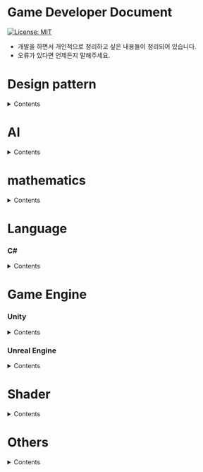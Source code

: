 Game Developer Document
========================
[![License: MIT](https://img.shields.io/badge/License-MIT-yellow.svg)](https://opensource.org/licenses/MIT)
* 개발을 하면서 개인적으로 정리하고 싶은 내용들이 정리되어 있습니다.
* 오류가 있다면 언제든지 말해주세요.

Design pattern
===
<details>
  <summary> Contents </summary>
  
<br>  
 
**[게임 프로그래밍 패턴](https://www.hanbit.co.kr/store/books/look.php?p_code=B4342659595)을 보고 정리한 내용입니다.**  
**책 내용을 정리한 것이므로 Private repository 에 저장되어 있습니다.**   
  
### Singleton Pattern⭐
[Singleton Pattern(싱글톤 패턴)](https://github.com/LeeKangW/Private_Game-Developer_Document/blob/main/Desgin%20Pattern/Singleton%20Pattern.md)

### Command Pattern ⭐
[Command Pattern(명령 패턴)](https://github.com/LeeKangW/Private_Game-Developer_Document/blob/main/Desgin%20Pattern/Command%20Pattern.md)   

### State Pattern ⭐
[State Pattern(상태 패턴)](https://github.com/LeeKangW/Private_Game-Developer_Document/blob/main/Desgin%20Pattern/State%20Pattern.md)   

### Flyweight Pattern
[Flyweight Pattern(경량 패턴)](https://github.com/LeeKangW/Private_Game-Developer_Document/blob/main/Desgin%20Pattern/Flyweight%20Pattern.md)

### Component Pattern

### observer pattern ⭐
[Observer Pattern(관찰자 패턴)](https://github.com/LeeKangW/Private_Game-Developer_Document/blob/main/Desgin%20Pattern/Observer%20Pattern.md)   

</details>


AI
===
<details>
  <summary> Contents </summary>
    
<br>

[1. FSM(Finite State Machine)](AI/FSM.md)   
[2. HFSM](AI/HFSM.md)   
[3. Behavior Tree](AI/Behavior_Tree.md)   

</details>

mathematics
===
<details>
  <summary> Contents </summary>

### Vector  
[1.Vector란?](/Vector/What-is-a-Vector.md)  
  
</details>

Language
===
### C#
<details>
  <summary> Contents </summary>

#### 숫자 서식
[1. 표준 숫자 서식 문자열](https://docs.microsoft.com/ko-kr/dotnet/standard/base-types/standard-numeric-format-strings)  
[2. 사용자 지정 숫자 서식 문자열](https://github.com/LeeKangW/Game_Developer_Document/blob/main/C%23/%EC%82%AC%EC%9A%A9%EC%9E%90-%EC%A7%80%EC%A0%95-%EC%88%AB%EC%9E%90-%EC%84%9C%EC%8B%9D.md)

#### 날짜 및 시간 서식
[1. 표준 날짜 및 시간 서식 문자열](https://docs.microsoft.com/ko-kr/dotnet/standard/base-types/standard-date-and-time-format-strings)  
[2. 사용자 지정 날짜 및 시간 서식 문자열](https://docs.microsoft.com/ko-kr/dotnet/standard/base-types/custom-date-and-time-format-strings)

#### 메모리 관리 ⭐
[1. Strong Reference 와 Weak Reference](https://github.com/LeeKangW/Game_Developer_Document/blob/main/C%23/Strong_Reference_%EC%99%80_Weak_Reference.md)   
[2. Class 와 Struct 차이](https://github.com/LeeKangW/Game_Developer_Document/blob/main/C%23/Class%20%EC%99%80%20Struct%20%EC%B0%A8%EC%9D%B4.md)

#### Garbage Collection
[1. Garbage Collection 개념 및 작동 원리](https://github.com/LeeKangW/Game_Developer_Document/blob/main/C%23/Garbage%20Collection.md)   
[2. Generational Garbage Collection](https://github.com/LeeKangW/Game_Developer_Document/blob/main/C%23/Generational%20%20Garbage%20Collection.md)   
[3. Garbage Collection을 인지한 효율적인 코드 작성법](https://github.com/LeeKangW/Game_Developer_Document/blob/main/C%23/Garbage%20Collection%EC%9D%84%20%EC%9D%B8%EC%A7%80%ED%95%9C%20%ED%9A%A8%EC%9C%A8%EC%A0%81%EC%9D%B8%20%EC%BD%94%EB%93%9C%20%EC%9E%91%EC%84%B1%EB%B2%95.md)

#### Delegate 와 Event의 차이 ⭐
[Delegate 와 Event 차이](https://github.com/LeeKangW/Game_Developer_Document/blob/main/C%23/Event%20%EC%99%80%20Delegate%20%EC%B0%A8%EC%9D%B4.md)

</details>

Game Engine
===
### Unity
<details>
  <summary> Contents </summary>

<br>

[Unity Blog 링크](https://blog.unity.com/kr) -> 각종 Unity 정보를 얻을 수 있음

### Unity에서 지원하는 기능
[1. Unity blog - Input System](https://blog.unity.com/kr/technology/introducing-the-new-input-system)

#### 연산
[1. Vector 와 Quaternion 연산](/Unity/Vector-와-Quaternion의-연산.md) 

#### 3인칭 RPG 게임 만들면서 정리한 내용
[1. 3인칭 RPG 게임 내 캐릭터 움직임 구현 방법](https://github.com/LeeKangW/Game_Developer_Document/blob/main/Unity/RPG%20%EA%B0%9C%EB%B0%9C/3%EC%9D%B8%EC%B9%AD%20%EC%BA%90%EB%A6%AD%ED%84%B0%20%EC%9B%80%EC%A7%81%EC%9E%84%EC%97%90%20%EB%8C%80%ED%95%9C%20%EC%A0%95%EB%A6%AC.md)  
[2. 캐릭터 콤보 공격 구현 방법](https://github.com/LeeKangW/Game_Developer_Document/blob/main/Unity/RPG%20%EA%B0%9C%EB%B0%9C/%EC%BA%90%EB%A6%AD%ED%84%B0%20%EC%BD%A4%EB%B3%B4%20%EA%B3%B5%EA%B2%A9%20%EA%B5%AC%ED%98%84%20%EB%B0%A9%EB%B2%95.md)   
[3. "상태 패턴"을 이용한 캐릭터 움직임 구현 방법](https://github.com/LeeKangW/Game_Developer_Document/blob/main/Unity/RPG%20%EA%B0%9C%EB%B0%9C/%22%EC%83%81%ED%83%9C%20%ED%8C%A8%ED%84%B4%22%EC%9D%84%20%EC%9D%B4%EC%9A%A9%ED%95%9C%20%EC%BA%90%EB%A6%AD%ED%84%B0%20%EC%9B%80%EC%A7%81%EC%9E%84%20%EA%B5%AC%ED%98%84.md)   
[4. 캐릭터 공격 시스템 및 데미지 적용 구현 방법](https://github.com/LeeKangW/Game_Developer_Document/blob/main/Unity/RPG%20%EA%B0%9C%EB%B0%9C/%EA%B3%B5%EA%B2%A9%20%ED%8C%90%EC%A0%95%20%EB%B0%8F%20%EB%8D%B0%EB%AF%B8%EC%A7%80%20%EC%8B%9C%EC%8A%A4%ED%85%9C%20%EA%B0%9C%EB%B0%9C.md)   
[5. 캐릭터 Foot IK 구현](https://github.com/LeeKangW/Game_Developer_Document/blob/main/Unity/RPG%20%EA%B0%9C%EB%B0%9C/%EC%BA%90%EB%A6%AD%ED%84%B0%20Foot%20IK%20%EC%A0%81%EC%9A%A9%ED%95%98%EA%B8%B0.md)   

### Rendering Pipeline
[Rendering Pipeline](https://github.com/LeeKangW/Game_Developer_Document/blob/main/Unity/Rendering%20Pipeline.md)

### 최적화 ⭐
[1. Batch, Draw Call, SetPass](https://github.com/LeeKangW/Game_Developer_Document/blob/main/Unity/Batch,%20Draw%20Call,%20SetPass.md)

### 알아 두면 좋은 내용들 ⭐
[1. N초 동안 특정 작업을 진행하는 메소드 구현](https://github.com/LeeKangW/Game_Developer_Document/blob/main/Unity/N%EC%B4%88%20%EB%8F%99%EC%95%88%20%ED%8A%B9%EC%A0%95%20%EC%9E%91%EC%97%85%EC%9D%84%20%ED%95%98%EB%8A%94%20%EA%B8%B0%EB%8A%A5%20%EB%A7%8C%EB%93%9C%EB%8A%94%20%EB%B2%95.md)   

</details>


### Unreal Engine

<details>
  <summary> Contents </summary>

## UE4
[Unity 개발자를 위한 언리얼 엔진 4](https://docs.unrealengine.com/4.27/ko/Basics/UnrealEngineForUnityDevs/)  

[1. Level Blueprint](https://github.com/LeeKangW/Game_Developer_Document/blob/main/Unreal%20Engine/1.%20Level%20Blueprint.md)  
[2. Class 구조 (Object, Actor, Pawn, Character)](https://github.com/LeeKangW/Game_Developer_Document/blob/main/Unreal%20Engine/2.%20UE4%20Class%20%EA%B5%AC%EC%A1%B0.md)    
[3. 리플렉션(Reflection)](https://github.com/LeeKangW/Game_Developer_Document/blob/main/Unreal%20Engine/3.%20%EB%A6%AC%ED%94%8C%EB%A0%89%EC%85%98(Reflection).md)  
[3-1. Property System](https://github.com/LeeKangW/Game_Developer_Document/blob/main/Unreal%20Engine/3-1.%20Property%20System.md)  
[3-2. 언리얼 엔진의 Garbage Collection](https://github.com/LeeKangW/Game_Developer_Document/blob/main/Unreal%20Engine/3-2.%20%EC%96%B8%EB%A6%AC%EC%96%BC%20%EC%97%94%EC%A7%84%EC%9D%98%20Garbage%20Collection.md)  
  
### Actor  
[4. Actor란?](https://github.com/LeeKangW/Game_Developer_Document/blob/main/Unreal%20Engine/4.%20Actor%EB%9E%80.md)  
[4-1. Actor 생성하기](https://github.com/LeeKangW/Game_Developer_Document/blob/main/Unreal%20Engine/4-1.%20%EC%95%A1%ED%84%B0%20%EC%83%9D%EC%84%B1%ED%95%98%EA%B8%B0.md)  
[4-2. C++을 이용하여 Static Mesh 추가해보기](https://github.com/LeeKangW/Game_Developer_Document/blob/main/Unreal%20Engine/4-2.%20C%2B%2B%EB%A1%9C%20%EC%95%A1%ED%84%B0%EC%97%90%20Static%20Mesh%20%EC%B6%94%EA%B0%80%ED%95%98%EA%B8%B0.md)  
[4-3. FVector를 사용해 변수를 생성해서 조작해보기](https://github.com/LeeKangW/Game_Developer_Document/blob/main/Unreal%20Engine/4-3.%20FVector%EB%A5%BC%20%EC%82%AC%EC%9A%A9%ED%95%B4%20%EB%B3%80%EC%88%98%EB%A5%BC%20%EC%83%9D%EC%84%B1%ED%95%B4%EC%84%9C%20%EC%A1%B0%EC%9E%91%ED%95%B4%EB%B3%B4%EA%B8%B0.md)  
  
### Collision
[5. Collision 사용법](https://docs.unrealengine.com/4.26/ko/InteractiveExperiences/Physics/Collision/)  
[6. Sweeping](https://github.com/LeeKangW/Game_Developer_Document/blob/main/Unreal%20Engine/6.%20Sweeping.md)  
  
### 필요없는 C++ 파일 삭제하는 방법
[7. 필요없는 C++ 파일 삭제하는 방법](https://github.com/LeeKangW/Game_Developer_Document/blob/main/Unreal%20Engine/7.%20%ED%95%84%EC%9A%94%20%EC%97%86%EB%8A%94%20C%2B%2B%20%ED%81%B4%EB%9E%98%EC%8A%A4%20%EC%82%AD%EC%A0%9C%ED%95%98%EA%B8%B0.md)  
</details>

Shader
===

<details>
  <summary> Contents </summary>

### Shader의 개념 
**[유니티 쉐이더 스타트업](https://vielbooks.com/235)을 보고 정리한 내용입니다.**  
**책 내용을 정리한 것이므로 Private repository 에 저장되어 있습니다.**   

[0. 쉐이더란 무엇인가?](https://github.com/LeeKangW/Unity_Shader_Study/blob/main/%EC%B1%85%20%EC%A0%95%EB%A6%AC/0.%20%EC%89%90%EC%9D%B4%EB%8D%94%EB%9E%80%20%EB%AC%B4%EC%97%87%EC%9D%B8%EA%B0%80.md)<br/>
[1. 렌더링 파이프라인](https://github.com/LeeKangW/Unity_Shader_Project/blob/main/%EC%B1%85%20%EC%A0%95%EB%A6%AC/0-1.%20%EB%A0%8C%EB%8D%94%EB%A7%81%20%ED%8C%8C%EC%9D%B4%ED%94%84%EB%9D%BC%EC%9D%B8.md)  
[2. UV란 무엇인가](https://github.com/LeeKangW/Unity_Shader_Study/blob/main/%EC%B1%85%20%EC%A0%95%EB%A6%AC/UV%EB%9E%80%20%EB%AC%B4%EC%97%87%EC%9D%B8%EA%B0%80.md)  
[3. 디지털 라이팅의 이론](https://github.com/LeeKangW/Unity_Shader_Study/blob/main/%EC%B1%85%20%EC%A0%95%EB%A6%AC/3.%20%EB%94%94%EC%A7%80%ED%84%B8%20%EB%9D%BC%EC%9D%B4%ED%8C%85%EC%9D%98%20%EC%9D%B4%EB%A1%A0.md)  
<br>

## Unity Shader
[1. Unity Shader 작성 요령](https://github.com/LeeKangW/Unity_Shader_Project/blob/main/%EC%B1%85%20%EC%A0%95%EB%A6%AC/Unity/1.%20%EC%9C%A0%EB%8B%88%ED%8B%B0%20%EC%89%90%EC%9D%B4%EB%8D%94%EC%9D%98%20%EC%9E%91%EC%84%B1%20%EC%9A%94%EB%A0%B9.md)   
[2. surface Shader 적용 및 코드 작성법 설명](https://github.com/LeeKangW/Unity_Shader_Study/blob/main/%EC%B1%85%20%EC%A0%95%EB%A6%AC/Unity/2.%20surface%20Shader%20%20%EC%A0%81%EC%9A%A9%20%EB%B0%8F%20%EC%BD%94%EB%93%9C%20%EC%9E%91%EC%84%B1%EB%B2%95%20%EC%84%A4%EB%AA%85.md)   
[3. 색상 표현하기](https://github.com/LeeKangW/Unity_Shader_Study/blob/main/%EC%B1%85%20%EC%A0%95%EB%A6%AC/Unity/3.%20%EC%83%89%EC%83%81%20%EC%B6%9C%EB%A0%A5%ED%95%98%EA%B8%B0.md)  
[4. Surface Shader를 이용한 텍스쳐 제어](https://github.com/LeeKangW/Unity_Shader_Study/blob/main/%EC%B1%85%20%EC%A0%95%EB%A6%AC/Unity/4.%20Surface%20Shader%EB%A5%BC%20%EC%9D%B4%EC%9A%A9%ED%95%9C%20%ED%85%8D%EC%8A%A4%EC%B3%90%20%EC%A0%9C%EC%96%B4.md)  
<br>
[5. UV 이용하기](https://github.com/LeeKangW/Unity_Shader_Study/blob/main/%EC%B1%85%20%EC%A0%95%EB%A6%AC/Unity/5-0.%20UV%20%EC%9D%B4%EC%9A%A9%ED%95%98%EA%B8%B0.md)  
[5-1. UV를 이용해 불 이펙트 만들어보기](https://github.com/LeeKangW/Unity_Shader_Study/blob/main/%EC%B1%85%20%EC%A0%95%EB%A6%AC/Unity/5-1.%20UV%EB%A5%BC%20%EC%9D%B4%EC%9A%A9%ED%95%B4%20%EB%B6%88%20%EC%9D%B4%ED%8E%99%ED%8A%B8%20%EB%A7%8C%EB%93%A4%EA%B8%B0.md)  
<br>
[6. Vertex 컬러 이용하기](https://github.com/LeeKangW/Unity_Shader_Study/blob/main/%EC%B1%85%20%EC%A0%95%EB%A6%AC/Unity/6-0.%20Vertex%20%EC%BB%AC%EB%9F%AC%20%EC%9D%B4%EC%9A%A9%ED%95%98%EA%B8%B0.md)  
[6-1. Vertex Color를 이용해 마스킹 기능을 이용해보기](https://github.com/LeeKangW/Unity_Shader_Study/blob/main/%EC%B1%85%20%EC%A0%95%EB%A6%AC/Unity/6-1.%20Vertex%20Color%EB%A5%BC%20%EB%A7%88%EC%8A%A4%ED%82%B9%20%EA%B8%B0%EB%8A%A5%EC%9C%BC%EB%A1%9C%20%EC%82%AC%EC%9A%A9%ED%95%B4%EB%B3%B4%EA%B8%B0.md)  
<br>
### SurfaceOutputStandard 사용하기  
[7-1. Metallic 과 Smoothness](https://github.com/LeeKangW/Unity_Shader_Study/blob/main/%EC%B1%85%20%EC%A0%95%EB%A6%AC/Unity/7-1.%20Metallic%20%EA%B3%BC%20Smoothness.md)  
[7-2. NormalMap 적용하기](https://github.com/LeeKangW/Unity_Shader_Study/blob/main/%EC%B1%85%20%EC%A0%95%EB%A6%AC/Unity/7-2.%20NormalMap.md)  
[7-3. Occlusion(오클루젼)](https://github.com/LeeKangW/Unity_Shader_Study/blob/main/%EC%B1%85%20%EC%A0%95%EB%A6%AC/Unity/7-3.%20Occlusion(%EC%98%A4%ED%81%B4%EB%A3%A8%EC%A0%BC).md)  
[7-4. 6번 내용 업그레이드 시켜 보기](https://github.com/LeeKangW/Unity_Shader_Study/blob/main/%EC%B1%85%20%EC%A0%95%EB%A6%AC/Unity/7-4.%206%EB%B2%88%20%EB%82%B4%EC%9A%A9%20%EC%97%85%EA%B7%B8%EB%A0%88%EC%9D%B4%EB%93%9C%20%EC%8B%9C%EC%BC%9C%20%EB%B3%B4%EA%B8%B0.md)  
  
### 유니티에 내장된 라이팅 구조인 `Lambert(램버트)` 와 `Blinn Phong(블린 퐁)` 사용하기
[8. 유니티에 내장된 라이팅 구조 설명](https://github.com/LeeKangW/Unity_Shader_Study/blob/main/%EC%B1%85%20%EC%A0%95%EB%A6%AC/Unity/8.%20%EC%9C%A0%EB%8B%88%ED%8B%B0%EC%97%90%20%EB%82%B4%EC%9E%A5%EB%90%9C%20%EB%9D%BC%EC%9D%B4%ED%8C%85%20%EA%B5%AC%EC%A1%B0.md)  
[8-1. Lambert(램버트)라이팅 만들기](https://github.com/LeeKangW/Unity_Shader_Study/blob/main/%EC%B1%85%20%EC%A0%95%EB%A6%AC/Unity/8-1.%20Lambert(%EB%9E%A8%EB%B2%84%ED%8A%B8)%EB%9D%BC%EC%9D%B4%ED%8C%85%20%EB%A7%8C%EB%93%A4%EA%B8%B0.md)  
[8-2. Blinn-Phong(블린-퐁) 라이팅 만들기](https://github.com/LeeKangW/Unity_Shader_Study/blob/main/%EC%B1%85%20%EC%A0%95%EB%A6%AC/Unity/8-2.%20Blinn-Phong(%EB%B8%94%EB%A6%B0-%ED%90%81)%20%EB%9D%BC%EC%9D%B4%ED%8C%85%20%EB%A7%8C%EB%93%A4%EA%B8%B0.md)  
<br>
  
### 커스텀 라이트 만들기
[9. Lambert 라이트](https://github.com/LeeKangW/Unity_Shader_Study/blob/main/%EC%B1%85%20%EC%A0%95%EB%A6%AC/Unity/9.%20Lambert%20%EB%9D%BC%EC%9D%B4%ED%8A%B8.md)  

</details>

Others
===
<details>
  <summary> Contents </summary>
  
### 메모리 누수
[메모리 누수 방지 방법](https://github.com/LeeKangW/Game_Developer_Document/blob/main/Unity/%EB%A9%94%EB%AA%A8%EB%A6%AC%20%EB%88%84%EC%88%98%20%EB%B0%A9%EC%A7%80%EB%B2%95.md)
  
</details>
